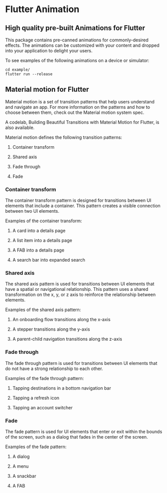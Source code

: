 # Flutter Animation

## High quality pre-built Animations for Flutter

This package contains pre-canned animations for commonly-desired effects. The animations can be customized with your content and dropped into your application to delight your users.

To see examples of the following animations on a device or simulator:

   ```
   cd example/
flutter run --release
```

## Material motion for Flutter

Material motion is a set of transition patterns that help users understand and navigate an app. For more information on the patterns and how to choose between them, check out the Material motion system spec.

A codelab, Building Beautiful Transitions with Material Motion for Flutter, is also available.

Material motion defines the following transition patterns:

1. Container transform

2. Shared axis

3. Fade through

4. Fade

### Container transform

The container transform pattern is designed for transitions between UI elements that include a container. This pattern creates a visible connection between two UI elements.

Examples of the container transform:

1. A card into a details page

2. A list item into a details page

3. A FAB into a details page

4. A search bar into expanded search

### Shared axis

The shared axis pattern is used for transitions between UI elements that have a spatial or navigational relationship. This pattern uses a shared transformation on the x, y, or z axis to reinforce the relationship between elements.

Examples of the shared axis pattern:

1. An onboarding flow transitions along the x-axis

2. A stepper transitions along the y-axis

3. A parent-child navigation transitions along the z-axis

### Fade through

The fade through pattern is used for transitions between UI elements that do not have a strong relationship to each other.

Examples of the fade through pattern:

1. Tapping destinations in a bottom navigation bar

2. Tapping a refresh icon

3. Tapping an account switcher

### Fade

The fade pattern is used for UI elements that enter or exit within the bounds of the screen, such as a dialog that fades in the center of the screen.

Examples of the fade pattern:

1. A dialog

2. A menu

3. A snackbar

4. A FAB
